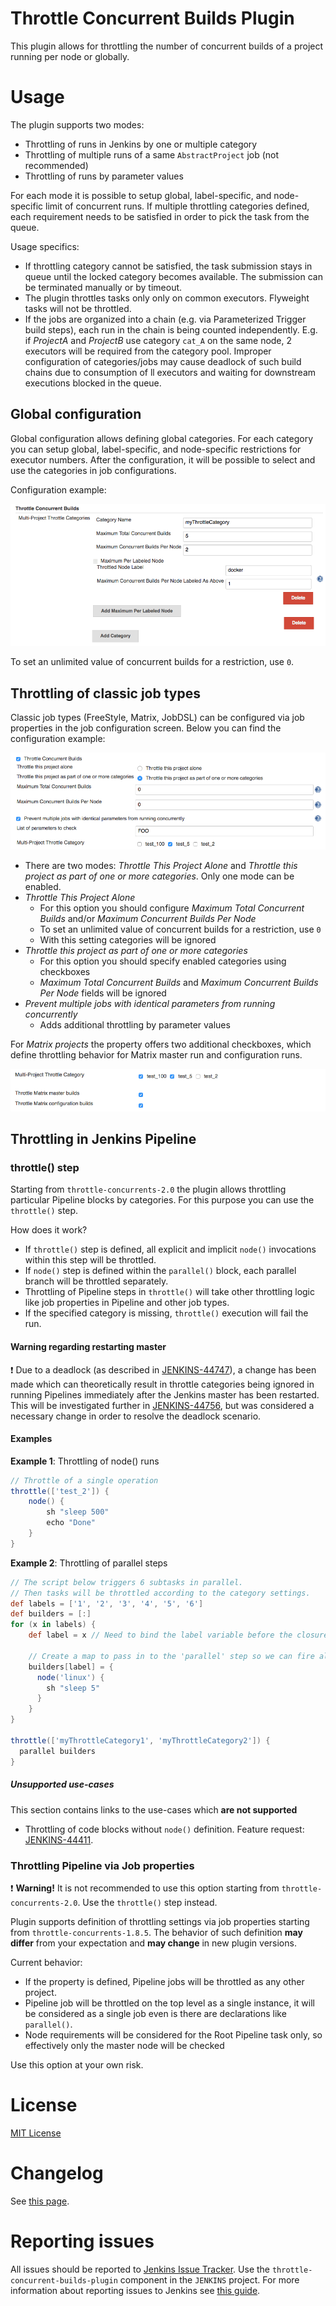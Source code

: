 Throttle Concurrent Builds Plugin
=== 

This plugin allows for throttling the number of concurrent builds of a project running per node or globally.

# Usage

The plugin supports two modes:

* Throttling of runs in Jenkins by one or multiple category
* Throttling of multiple runs of a same `AbstractProject` job (not recommended)
* Throttling of runs by parameter values

For each mode it is possible to setup global, label-specific, and node-specific limit of concurrent runs.
If multiple throttling categories defined, each requirement needs to be satisfied in order to pick the task from the queue.

Usage specifics:

* If throttling category cannot be satisfied, the task submission stays in queue until
the locked category becomes available. 
The submission can be terminated manually or by timeout.
* The plugin throttles tasks only only on common executors. 
Flyweight tasks will not be throttled.
* If the jobs are organized into a chain (e.g. via Parameterized Trigger build steps), each run in the chain is being counted independently.
E.g. if _ProjectA_ and _ProjectB_ use category `cat_A` on the same node, 2 executors will be required from the category pool.
Improper configuration of categories/jobs may cause deadlock of such build chains due to consumption of ll executors and waiting for downstream executions blocked in the queue.

## Global configuration

Global configuration allows defining global categories.
For each category you can setup global, label-specific, and node-specific restrictions for executor numbers.
After the configuration, it will be possible to select and use the categories in job configurations.

Configuration example:

![Global Category Configuration](doc/images/global_categoryConfig.png)

To set an unlimited value of concurrent builds for a restriction, use `0`.

## Throttling of classic job types

Classic job types (FreeStyle, Matrix, JobDSL) can be configured via job properties in the job configuration screen. 
Below you can find the configuration example:

![Throttle Job Property](doc/images/abstractProject_jobProperty.png)

* There are two modes: _Throttle This Project Alone_ and _Throttle this project as part of one or more categories_. 
Only one mode can be enabled. 
* _Throttle This Project Alone_
  * For this option you should configure _Maximum Total Concurrent Builds_ and/or _Maximum Concurrent Builds Per Node_
  * To set an unlimited value of concurrent builds for a restriction, use `0`
  * With this setting categories will be ignored
* _Throttle this project as part of one or more categories_
  * For this option you should specify enabled categories using checkboxes
  * _Maximum Total Concurrent Builds_ and _Maximum Concurrent Builds Per Node_ fields will be ignored
* _Prevent multiple jobs with identical parameters from running concurrently_
  * Adds additional throttling by parameter values

For _Matrix projects_ the property offers two additional checkboxes, 
which define throttling behavior for Matrix master run and configuration runs. 

![Throttle Job Property for Matrix](doc/images/abstractProject_matrixFlags.png)

## Throttling in Jenkins Pipeline

<!--TODO: Remove warning once JENKINS-31801 is integrated-->

### throttle() step

Starting from `throttle-concurrents-2.0` the plugin allows throttling particular Pipeline blocks by categories.
For this purpose you can use the `throttle()` step.

How does it work?

* If `throttle()` step is defined, all explicit and implicit `node()` invocations within this step will be throttled.
* If `node()` step is defined within the `parallel()` block, each parallel branch will be throttled separately.
* Throttling of Pipeline steps in `throttle()` will take other throttling logic like job properties in Pipeline and other job types.
* If the specified category is missing, `throttle()` execution will fail the run.

#### Warning regarding restarting master

:exclamation: Due to a deadlock (as described in [JENKINS-44747](https://issues.jenkins-ci.org/browse/JENKINS-44747)), a 
change has been made which can theoretically result in throttle categories being ignored in running Pipelines 
immediately after the Jenkins master has been restarted. This will be investigated further in 
[JENKINS-44756](https://issues.jenkins-ci.org/browse/JENKINS-44756), but was considered a necessary change in order to 
resolve the deadlock scenario.

#### Examples

**Example 1**: Throttling of node() runs

```groovy
// Throttle of a single operation
throttle(['test_2']) {
    node() {
        sh "sleep 500"
        echo "Done"
    }
}
```

**Example 2**: Throttling of parallel steps

```groovy
// The script below triggers 6 subtasks in parallel.
// Then tasks will be throttled according to the category settings.
def labels = ['1', '2', '3', '4', '5', '6'] 
def builders = [:]
for (x in labels) {
    def label = x // Need to bind the label variable before the closure 

    // Create a map to pass in to the 'parallel' step so we can fire all the builds at once
    builders[label] = {
      node('linux') {
        sh "sleep 5"
      }
    }
}

throttle(['myThrottleCategory1', 'myThrottleCategory2']) {
  parallel builders
}
```

##### Unsupported use-cases

This section contains links to the use-cases which **are not supported**

* Throttling of code blocks without `node()` definition.
Feature request:   [JENKINS-44411](https://issues.jenkins-ci.org/browse/JENKINS-44411).


### Throttling Pipeline via Job properties

:exclamation: **Warning!** It is not recommended to use this option starting from `throttle-concurrents-2.0`.
Use the `throttle()` step instead.

Plugin supports definition of throttling settings via job properties starting from `throttle-concurrents-1.8.5`. 
The behavior of such definition **may differ** from your expectation and **may change** in new plugin versions.

Current behavior:

* If the property is defined, Pipeline jobs will be throttled as any other project.
* Pipeline job will be throttled on the top level as a single instance, it will be considered as a single job even is there are declarations like `parallel()`.
* Node requirements will be considered for the Root Pipeline task only, so effectively only the master node will be checked

Use this option at your own risk.

# License

[MIT License](http://www.opensource.org/licenses/mit-license.php)


# Changelog

See [this page](CHANGELOG.md).

# Reporting issues

All issues should be reported to [Jenkins Issue Tracker](https://issues.jenkins-ci.org/secure/Dashboard.jspa).
Use the `throttle-concurrent-builds-plugin` component in the `JENKINS` project.
For more information about reporting issues to Jenkins see [this guide](https://wiki.jenkins-ci.org/display/JENKINS/How+to+report+an+issue).



